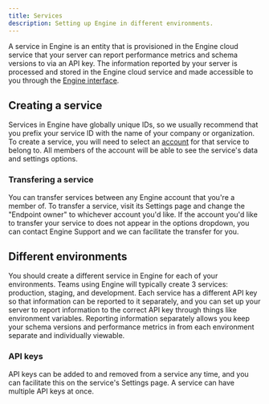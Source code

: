 ```yaml
---
title: Services
description: Setting up Engine in different environments.
---
```


A service in Engine is an entity that is provisioned in the Engine cloud service that your server can report performance metrics and schema versions to via an API key. The information reported by your server is processed and stored in the Engine cloud service and made accessible to you through the [Engine interface](https://engine.apollographql.com/).

## Creating a service

Services in Engine have globally unique IDs, so we usually recommend that you prefix your service ID with the name of your company or organization. To create a service, you will need to select an [account](./accounts.html) for that service to belong to. All members of the account will be able to see the service's data and settings options.

### Transfering a service

You can transfer services between any Engine account that you're a member of. To transfer a service, visit its Settings page and change the "Endpoint owner" to whichever account you'd like. If the account you'd like to transfer your service to does not appear in the options dropdown, you can contact Engine Support and we can facilitate the transfer for you.

## Different environments

You should create a different service in Engine for each of your environments. Teams using Engine will typically create 3 services: production, staging, and development. Each service has a different API key so that information can be reported to it separately, and you can set up your server to report information to the correct API key through things like environment variables. Reporting information separately allows you keep your schema versions and performance metrics in from each environment separate and individually viewable.

### API keys

API keys can be added to and removed from a service any time, and you can facilitate this on the service's Settings page. A service can have multiple API keys at once.
